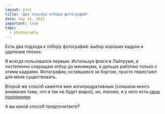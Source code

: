 ```yaml
---
layout: post
title: 'Два способа отбора фотографий'
date: Sep 14, 2011
important: true
tags:
  - photography
---
```


Есть два подхода к отбору фотографий: выбор хороших кадров и удаление плохих.

Я всегда пользовался первым. Используя флаги в Лайтруме, я постепенно сокращаю отбор до минимума, и дальше работаю только с этими кадрами. Фотографии, оставшиеся за бортом, просто перестают для меня существовать.

Второй же способ кажется мне антипродуктивным (слишком много внимания тому, что и так не будет видно), но, похоже, и у него есть [свои](http://www.85mm.ch/Book/Books.html) [поклонники](http://marsorokina.livejournal.com/357671.html).

А вы какой способ предпочитаете?
